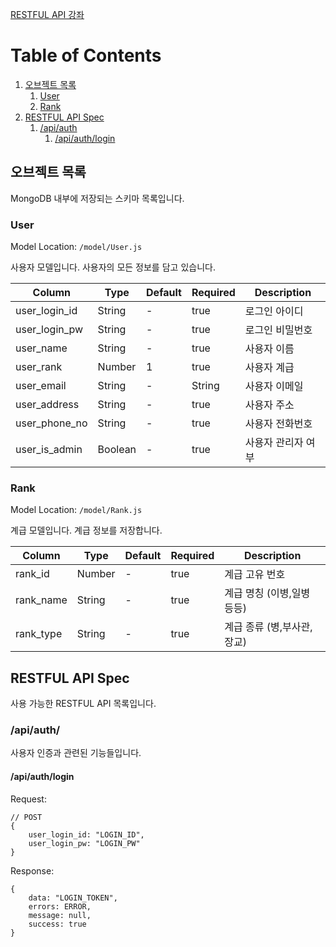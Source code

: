 [RESTFUL API 강좌](https://www.a-mean-blog.com/ko/blog/Node-JS-API/_/JWT-JSON-Web-Token-%EB%A1%9C-%EB%A1%9C%EA%B7%B8%EC%9D%B8-REST-API-%EB%A7%8C%EB%93%A4%EA%B8%B0)

# Table of Contents

1. [오브젝트 목록](#오브젝트-목록)
	1. [User](#user)
	1. [Rank](#rank)
1. [RESTFUL API Spec](#restful-api-spec)
	1. [/api/auth](#apiauth)
		1. [/api/auth/login](#apiauthlogin)

## 오브젝트 목록
MongoDB 내부에 저장되는 스키마 목록입니다.

### User
Model Location: `/model/User.js`

사용자 모델입니다. 사용자의 모든 정보를 담고 있습니다.

| Column | Type | Default | Required | Description |
| ---- | ---- | ---- | ---- | ---- |
| user_login_id | String | - | true | 로그인 아이디 |
| user_login_pw | String | - | true | 로그인 비밀번호 |
| user_name | String | - | true | 사용자 이름 |
| user_rank | Number | 1 | true | 사용자 계급 |
| user_email | String | - | String | 사용자 이메일 |
| user_address | String | - | true | 사용자 주소 |
| user_phone_no | String | - | true | 사용자 전화번호 |
| user_is_admin | Boolean | - | true | 사용자 관리자 여부 |

### Rank
Model Location: `/model/Rank.js`

계급 모델입니다. 계급 정보를 저장합니다.

| Column | Type | Default | Required | Description |
| ---- | ---- | ---- | ---- | ---- |
| rank_id | Number | - | true | 계급 고유 번호 |
| rank_name | String | - | true | 계급 명칭 (이병,일병 등등) |
| rank_type | String | - | true | 계급 종류 (병,부사관,장교) |


## RESTFUL API Spec
사용 가능한 RESTFUL API 목록입니다.

### /api/auth/
사용자 인증과 관련된 기능들입니다.

#### /api/auth/login
Request:

	// POST
	{
		user_login_id: "LOGIN_ID",
		user_login_pw: "LOGIN_PW"
	}

Response:
	
	{
		data: "LOGIN_TOKEN",
		errors: ERROR,
		message: null,
		success: true
	}

